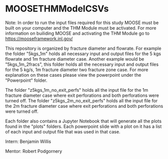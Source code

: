 # MOOSETHMModelCSVs

Note: In order to run the input files required for this study MOOSE must be built on your computer and the THM Module must be activated.
For more information on builiding MOOSE and activating the THM Module go to https://mooseframework.inl.gov/

This repository is organized by fracture diameter and flowrate. For example the folder "5kgs_1m" holds all necessary input and output files for the 5 kgs flowrate and 1m fracture diameter case. Another example would be "5kgs_1m_2fracs", this folder holds all the necessary input and output files for the 5 kg/s, 1m fracture diameter two fracture zone case. For more explanation on these cases please view the powerpoint under the "Powerpoint" folder.

The folder "z5kgs_1m_no_exit_perfs" holds all the input file for the 1m fracture diameter case where exit perforations and both perforations were turned off. The folder "z5kgs_2m_no_exit_perfs" holds all the input file for the 2m fracture diameter case where exit perforations and both perforations were turned off. 

Each folder also contains a Jupyter Notebook that will generate all the plots found in the "plots" folders. Each powerpoint slide with a plot on it has a list of each input and output file that was used in that case.

Intern: Benjamin Willis

Mentor: Robert Podgornery
